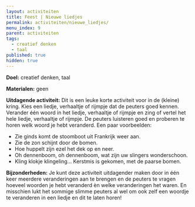 ```yaml
---
layout: activiteiten
title: Feest | Nieuwe liedjes
permalink: activiteiten/nieuwe_liedjes/
menu_index: 9
parent: activiteiten
tags:
  - creatief denken
  - taal
published: true
hidden: true
---
```


**Doel:** creatief denken, taal

<p style="margin-top: 10px;"/>

**Materialen:** geen

<p style="margin-top: 10px;"/>

**Uitdagende activiteit:** Dit is een leuke korte activiteit voor in de (kleine) kring. Kies een liedje, verhaaltje of rijmpje dat de peuters goed kennen. Verander één woord in het liedje, verhaaltje of rijmpje en zing of vertel het hele liedje, verhaaltje of rijmpje. De peuters luisteren goed en proberen te horen welk woord je hebt veranderd.
Een paar voorbeelden:
-	Zie ginds komt de stoomboot uit Frankrijk weer aan.
-	Zie de zon schijnt door de bomen.
-	Hoe huppelt zijn ezel het dek op en neer.
-	Oh dennenboom, oh dennenboom, wat zijn uw slingers wonderschoon.
-	Kling klokje klingeling… Kerstmis is gekomen, met de paarse bomen.

<p style="margin-top: 10px;"/>

**Bijzonderheden:** Je kunt deze activiteit uitdagender maken door in één keer meerdere veranderingen aan te brengen en de peuters te vragen hoeveel woorden je hebt veranderd èn welke veranderingen het waren. En misschien lukt het sommige slimme peuters al wel om ook zelf een woordje te veranderen in een liedje en dit te laten horen!

